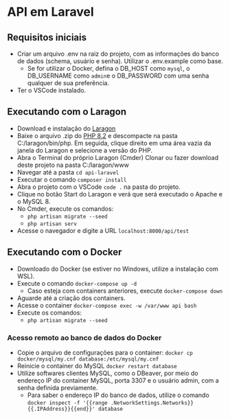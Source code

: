# API em Laravel

## Requisitos iniciais
 - Criar um arquivo .env na raiz do projeto, com as informações do banco de dados (schema, usuário e senha). Utilizar o .env.example como base.
    - Se for utilizar o Docker, defina o DB_HOST como `mysql`, o DB_USERNAME como `admin`e o DB_PASSWORD com uma senha qualquer de sua preferência.
 - Ter o VSCode instalado.

## Executando com o Laragon
 - Download e instalação do [Laragon](https://laragon.org/download/index.html)
 - Baixe o arquivo .zip do [PHP 8.2](https://windows.php.net/download#php-8.2) e descompacte na pasta C:/laragon/bin/php. Em seguida, clique direito em uma área vazia da janela do Laragon e selecione a versão do PHP.
 - Abra o Terminal do próprio Laragon (Cmder) Clonar ou fazer download deste projeto na pasta C:/laragon/www
 - Navegar até a pasta `cd api-laravel`
 - Executar o comando `composer install`
 - Abra o projeto com o VSCode `code .` na pasta do projeto.
 - Clique no botão Start do Laragon e verá que será executado o Apache e o MySQL 8.
 - No Cmder, execute os comandos:
    - `php artisan migrate --seed`
    - `php artisan serv` 
 - Acesse o navegador e digite a URL `localhost:8000/api/test` 

## Executando com o Docker
 - Downloado do Docker (se estiver no Windows, utilize a instalação com WSL).
 - Execute o comando `docker-compose up -d`
   - Caso esteja com containers anteriores, execute `docker-compose down`
 - Aguarde até a criação dos containers.
 - Acesse o container `docker-compose exec -w /var/www api bash`
 - Execute os comandos:
    - `php artisan migrate --seed`

### Acesso remoto ao banco de dados do Docker
 - Copie o arquivo de configurações para o container: `docker cp docker/mysql/my.cnf database:/etc/mysql/my.cnf` 
 - Reinicie o container do MySQL `docker restart database`
 - Utilize softwares clientes MySQL, como o DBeaver, por meio do endereço IP do container MySQL, porta 3307 e o usuário admin, com a senha definida previamente.
   - Para saber o endereço IP do banco de dados, utilize o comando `docker inspect -f '{{range .NetworkSettings.Networks}}{{.IPAddress}}{{end}}' database`